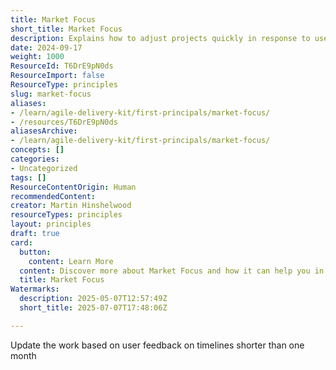 ```yaml
---
title: Market Focus
short_title: Market Focus
description: Explains how to adjust projects quickly in response to user feedback, focusing on implementing changes within timelines of less than one month.
date: 2024-09-17
weight: 1000
ResourceId: T6DrE9pN0ds
ResourceImport: false
ResourceType: principles
slug: market-focus
aliases:
- /learn/agile-delivery-kit/first-principals/market-focus/
- /resources/T6DrE9pN0ds
aliasesArchive:
- /learn/agile-delivery-kit/first-principals/market-focus/
concepts: []
categories:
- Uncategorized
tags: []
ResourceContentOrigin: Human
recommendedContent: 
creator: Martin Hinshelwood
resourceTypes: principles
layout: principles
draft: true
card:
  button:
    content: Learn More
  content: Discover more about Market Focus and how it can help you in your Agile journey!
  title: Market Focus
Watermarks:
  description: 2025-05-07T12:57:49Z
  short_title: 2025-07-07T17:48:06Z

---
```

Update the work based on user feedback on timelines shorter than one month

